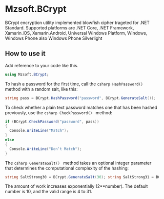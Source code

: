 # Mzsoft.BCrypt #

BCrypt encryption utility implemented blowfish cipher trageted for .NET Standard. Supported platforms are .NET Core, .NET Framework, Xamarin.iOS, Xamarin.Android, Universal Windows Platform, Windows, Windows Phone also Windows Phone Silverlight
## How to use it ##

Add reference to your code like this.
```csharp
using Mzsoft.BCrypt;
```

To hash a password for the first time, call the ```csharp HashPassword() ``` method with a random salt, like this:
```csharp
string pass = BCrypt.HashPassword("password", BCrypt.GenerateSalt());
```

To check whether a plain text password matches one that has been hashed previously, use the ```csharp CheckPassword() ``` method:
```csharp
if (BCrypt.CheckPassword("password", pass)) 
{ 
  Console.WriteLine("Match"); 
} 
else 
{ 
  Console.WriteLine("Don’t Match"); 
}
```
The ```csharp GenerateSalt() ``` method takes an optional integer parameter that determines the computational complexity of the hashing:
```csharp
string SaltStrong30 = BCrypt.GenerateSalt(30); string SaltStrong31 = BCrypt.GenerateSalt(31);
```

The amount of work increases exponentially (2**number). The default number is 10, and the valid range is 4 to 31.
